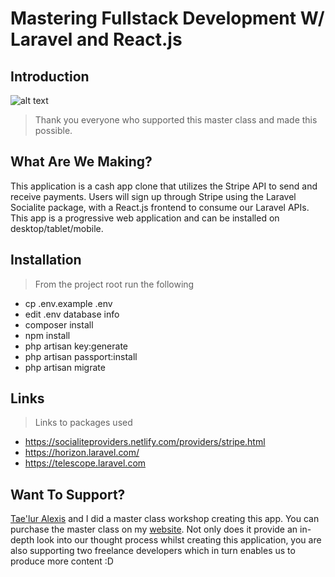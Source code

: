 # Mastering Fullstack Development W/ Laravel and React.js

## Introduction


![alt text](https://jyroneparker.com/wp-content/uploads/2019/04/laravel_react-masterclass-e1557189388530.png "Logo Title Text 1")
> Thank you everyone who supported this master class and made this possible.

## What Are We Making?

This application is a cash app clone that utilizes the Stripe API to send and receive payments. Users will sign up through Stripe using the Laravel Socialite package, with a React.js frontend to consume our Laravel APIs. This app is a progressive web application and can be installed on desktop/tablet/mobile.

## Installation

> From the project root run the following
- cp .env.example .env
- edit .env database info
- composer install
- npm install
- php artisan key:generate
- php artisan passport:install
- php artisan migrate


## Links
> Links to packages used
- https://socialiteproviders.netlify.com/providers/stripe.html
- https://horizon.laravel.com/
- https://telescope.laravel.com

## Want To Support?
[Tae'lur Alexis](https://twitter.com/taeluralexis) and I did a master class workshop creating this app. You can purchase the master class on my [website](http://bit.ly/2GyHaew). Not only does it provide an in-depth look into our thought process whilst creating this application, you are also supporting two freelance developers which in turn enables us to produce more content :D 